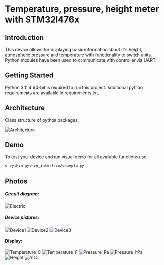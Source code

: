 # Temperature, pressure, height meter with STM32l476x

## Introduction
This device allows for displaying basic information about it's height, atmospheric pressure and temperature with functionality to switch units. 
Python modules have been used to communicate with controller via UART.

## Getting Started
Python 3.11.4 64-bit is required to run this project.
Additional python requirements are available in requirements.txt.

## Architecture

Class structure of python packages:

![Architecture](./python_interface/Doc/Img/Architecture.png)

## Demo

To test your device and run visual demo for all available functions use:
```bash
$ python python_interface/example.py
 ```

## Photos

##### Circuit diagram:

![Electric]()

##### Device pictures:

![Device1](./python_interface/Doc/Img/Device1.jpg)
![Device2](./python_interface/Doc/Img/Device2.jpg)
![Device3](./python_interface/Doc/Img/Device3.jpg)

#### Display:

![Temperature_C](./python_interface/Doc/Img/Temperature_C.jpg)
![Temperature_F](./python_interface/Doc/Img/Temperature_F.jpg)
![Pressure_Pa](./python_interface/Doc/Img/Pressure_Pa.jpg)
![Pressure_hPa](./python_interface/Doc/Img/Pressure_hPa.jpg)
![Height](./python_interface/Doc/Img/Height.jpg)
![ADC](./python_interface/Doc/Img/ADC.jpg)





